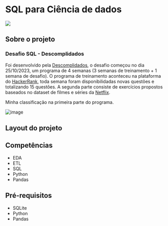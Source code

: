 # SQL para Ciência de dados
![](https://img.shields.io/badge/-SQL-orange?style=plastic)

## Sobre o projeto

### Desafio SQL - Descomplidados

Foi desenvolvido pela [Descomplidados](https://www.linkedin.com/company/descomplidados/), o desafio começou no dia 25/10/2023, um programa de 4 semanas (3 semanas de treinamento + 1 semana de desafio).
O programa de treinamento aconteceu na plataforma do [HackerRank](https://www.hackerrank.com/desafio-sql-descomplidados), toda semana foram disponibilidadas novas questões e totalizando 15 questões.
A segunda parte consiste de exercícios propostos baseados no dataset de filmes e séries da [Netflix](https://www.kaggle.com/datasets/shivamb/netflix-shows).

<p>Minha classificação na primeira parte do programa.</p>

![image](https://github.com/DeyvedAntonio/estudos_Analista/assets/26858993/60f53b0b-d23e-45b2-9df9-ed01d5e91830)

## Layout do projeto

## Competências
- EDA
- ETL
- SQL
- Python
- Pandas

## Pré-requisitos
- SQLite
- Python
- Pandas
